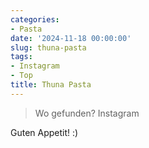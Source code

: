 ```yaml
---
categories:
- Pasta
date: '2024-11-18 00:00:00'
slug: thuna-pasta
tags:
- Instagram
- Top
title: Thuna Pasta
---
```



> Wo gefunden? Instagram

Guten Appetit! :)